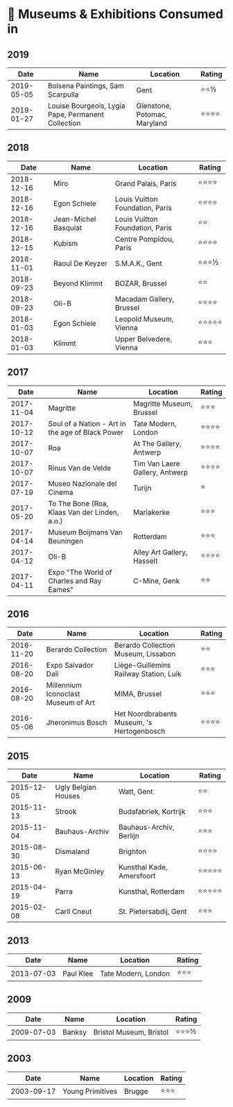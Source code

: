 # 🌊 Museums & Exhibitions Consumed in 

## 2019

| Date | Name | Location | Rating |
| --- | --- | --- | --- |
| 2019-05-05 | Bolsena Paintings, Sam Scarpulla | Gent | ⭐️⭐️½ |
| 2019-01-27 | Louise Bourgeois, Lygia Pape, Permanent Collection | Glenstone, Potomac, Maryland | ⭐️⭐️⭐️⭐️ |


## 2018

| Date | Name | Location | Rating |
| --- | --- | --- | --- |
| 2018-12-16 | Miro | Grand Palais, Paris | ⭐️⭐️⭐️⭐️ |
| 2018-12-16 | Egon Schiele | Louis Vuitton Foundation, Paris | ⭐️⭐️⭐️⭐️ |
| 2018-12-16 | Jean-Michel Basquiat | Louis Vuitton Foundation, Paris | ⭐️⭐️ |
| 2018-12-15 | Kubism | Centre Pompidou, Paris | ⭐️⭐️⭐️⭐️ |
| 2018-11-01 | Raoul De Keyzer | S.M.A.K., Gent | ⭐️⭐️⭐️½ |
| 2018-09-23 | Beyond Klimmt | BOZAR, Brussel | ⭐️⭐️ |
| 2018-09-23 | Oli-B | Macadam Gallery, Brussel | ⭐️⭐️⭐️⭐️ |
| 2018-01-03 | Egon Schiele | Leopold Museum, Vienna | ⭐️⭐️⭐️⭐️⭐️ |
| 2018-01-03 | Klimmt | Upper Belvedere, Vienna | ⭐️⭐️⭐️ | 

## 2017

| Date | Name | Location | Rating |
| --- | --- | --- | --- |
| 2017-11-04 | Magritte | Magritte Museum, Brussel | ⭐️⭐️⭐️ |
| 2017-10-12 | Soul of a Nation - Art in the age of Black Power | Tate Modern, London | ⭐️⭐️⭐️⭐️ |
| 2017-10-07 | Roa | At The Gallery, Antwerp | ⭐️⭐️⭐️⭐️ |
| 2017-10-07 | Rinus Van de Velde | Tim Van Laere Gallery, Antwerp | ⭐️⭐️⭐️⭐️ |
| 2017-07-19 | Museo Nazionale del Cinema | Turijn | ⭐️ |
| 2017-05-20 | To The Bone (Roa, Klaas Van der Linden, a.o.) | Mariakerke | ⭐️⭐️⭐️ |
| 2017-04-14 | Museum Boijmans Van Beuningen | Rotterdam | ⭐️⭐️⭐️ |
| 2017-04-12 | Oli-B | Alley Art Gallery, Hasselt | ⭐️⭐️⭐️⭐️ |
| 2017-04-11 | Expo "The World of Charles and Ray Eames" | C-Mine, Genk | ⭐️⭐️ |

## 2016

| Date | Name | Location | Rating |
| --- | --- | --- | --- |
| 2016-11-20 | Berardo Collection | Berardo Collection Museum, Lissabon | ⭐️⭐️ |
| 2016-08-20 | Expo Salvador Dali | Liège-Guillemins Railway Station, Luik | ⭐️⭐️⭐️ |
| 2016-08-20 | Millennium Iconoclast Museum of Art | MIMA, Brussel | ⭐️⭐️⭐️ |
| 2016-05-06 | Jheronimus Bosch | Het Noordbrabants Museum, 's Hertogenbosch | ⭐️⭐️⭐️⭐️ |

## 2015

| Date | Name | Location | Rating |
| --- | --- | --- | --- |
| 2015-12-05 | Ugly Belgian Houses | Watt, Gent | ⭐️⭐️ |
| 2015-11-13 | Strook | Budafabriek, Kortrijk | ⭐️⭐️⭐️ |
| 2015-11-04 | Bauhaus-Archiv | Bauhaus-Archiv, Berlijn | ⭐️⭐️⭐️ |
| 2015-08-30 | Dismaland | Brighton | ⭐️⭐️⭐️⭐️ |
| 2015-06-13 | Ryan McGinley | Kunsthal Kade, Amersfoort | ⭐️⭐️⭐️⭐️⭐️ |
| 2015-04-19 | Parra | Kunsthal, Rotterdam | ⭐️⭐️⭐️⭐️⭐️ |
| 2015-02-08 | Carll Cneut | St. Pietersabdij, Gent | ⭐️⭐️⭐️ |

## 2013

| Date | Name | Location | Rating |
| --- | --- | --- | --- |
| 2013-07-03 | Paul Klee | Tate Modern, London | ⭐️⭐️⭐️ |

## 2009

| Date | Name | Location | Rating |
| --- | --- | --- | --- |
| 2009-07-03 | Banksy | Bristol Museum, Bristol | ⭐⭐⭐½ |

## 2003

| Date | Name | Location | Rating |
| --- | --- | --- | --- |
| 2003-09-17 | Young Primitives | Brugge | ⭐⭐⭐ |
